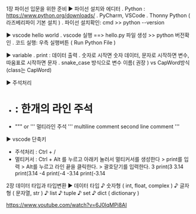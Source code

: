 1장 파이선 입문을 위한 준비
▶ 파이선 설치와 에디터
. Python : https://www.python.org/downloads/
. PyCharm, VSCode
. Thonny Python ( 라즈베리파이 기본 설치 )
. 파이선 설치확인: cmd >> python --version

▶ vscode hello world
. vscode 실행 ==> hello.py 파일 생성 >> python 버전확인
. 코드 실행: 우측 실행버튼 ( Run Python File )

▶ variable
. print : 데이터 출력
. 숫자로 시작면 숫자 데이터, 문자로 시작하면 변수, 따움표로 시작하면 문자
. snake_case 방식으로 변수 이름( 권장 ) vs CapWord방식 (class는 CapWord)

▶ 주석처리
* # : 한개의 라인 주석
* """ or ''' 멀티라인 주석
'''
multiline comment
second line comment
'''

▶ vscode 단축키
* 주석처리 : Ctrl + /
* 멀티커서 : Ctrl + Alt 를 누르고 아래키 눌러서 멀티커서를 생성한다 > print를 입력 > Alt를 누르고 라인 끝을 클릭한다. > 괄호닫기를 입력한다.
3 print(3
3.14 print(3.14
-4 print(-4
-3.14 print(-3.14



2장 데이터 타입과 타입변환
▶ 데이터 타입
♪ 숫자형 ( int, float, complex )
♪ 글자형 ( 문자열, str )
♪ list
♪ tuple
♪ set
♪ dict ( dictionary )



https://www.youtube.com/watch?v=6J0lqMPi8AI
